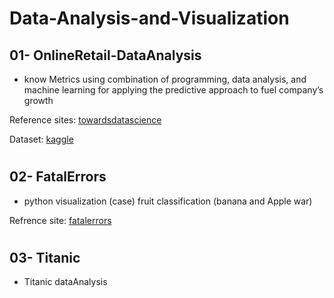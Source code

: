 # Data-Analysis-and-Visualization


## 01- OnlineRetail-DataAnalysis

- know Metrics using combination of programming, data analysis, and machine learning for applying the predictive approach to fuel company’s growth

Reference sites: [towardsdatascience]( https://towardsdatascience.com/data-driven-growth-with-python-part-1-know-your-metrics-812781e66a5b)

Dataset: [kaggle]( https://www.kaggle.com/vijayuv/onlineretail)

#

## 02- FatalErrors

- python visualization (case) fruit classification (banana and Apple war)

Refrence site: [fatalerrors]( https://www.fatalerrors.org/a/python-visualization-case-fruit-classification-banana-and-apple-war.html)

#

## 03- Titanic

- Titanic dataAnalysis
 
